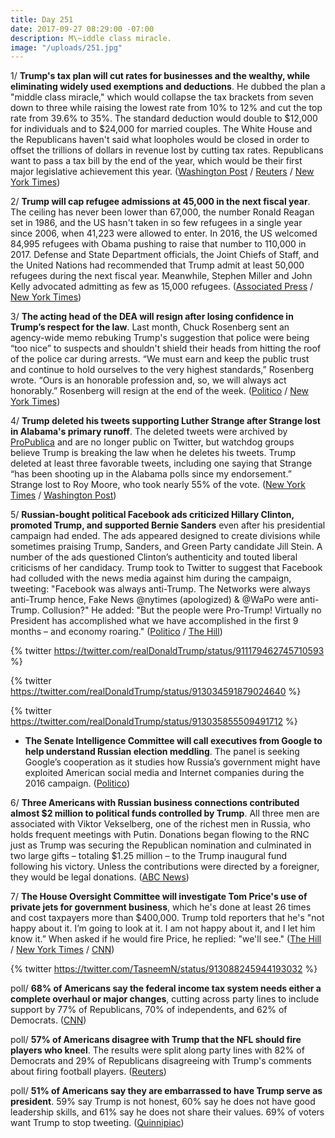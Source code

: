 ```yaml
---
title: Day 251
date: 2017-09-27 08:29:00 -07:00
description: M\~iddle class miracle.
image: "/uploads/251.jpg"
---
```


1/ **Trump's tax plan will cut rates for businesses and the wealthy, while eliminating widely used exemptions and deductions**. He dubbed the plan a "middle class miracle," which would collapse the tax brackets from seven down to three while raising the lowest rate from 10% to 12% and cut the top rate from 39.6% to 35%. The standard deduction would double to $12,000 for individuals and to $24,000 for married couples. The White House and the Republicans haven't said what loopholes would be closed in order to offset the trillions of dollars in revenue lost by cutting tax rates. Republicans want to pass a tax bill by the end of the year, which would be their first major legislative achievement this year. ([Washington Post](https://www.washingtonpost.com/business/economy/gop-tax-document-reveals-plan-for-massive-tax-cuts-preserves-key-deductions/2017/09/27/684ea40e-a387-11e7-ade1-76d061d56efa_story.html) / [Reuters](https://www.reuters.com/article/us-usa-tax/trumps-tax-plan-to-propose-deep-u-s-rate-cuts-lacks-revenue-details-idUSKCN1C213M) / [New York Times](https://www.nytimes.com/2017/09/27/us/politics/trump-tax-cut-plan-middle-class-deficit.html))

2/ **Trump will cap refugee admissions at 45,000 in the next fiscal year**. The ceiling has never been lower than 67,000, the number Ronald Reagan set in 1986, and the US hasn't taken in so few refugees in a single year since 2006, when 41,223 were allowed to enter. In 2016, the US welcomed 84,995 refugees with Obama pushing to raise that number to 110,000 in 2017. Defense and State Department officials, the Joint Chiefs of Staff, and the United Nations had recommended that Trump admit at least 50,000 refugees during the next fiscal year. Meanwhile, Stephen Miller and John Kelly advocated admitting as few as 15,000 refugees. ([Associated Press](https://apnews.com/acaa2cd6daa34edcb68da6521913e6b4/Trump-plans-to-slash-US-refugee-admissions) / [New York Times](https://www.nytimes.com/2017/09/26/us/politics/trump-plans-45000-limit-on-refugees-admitted-to-us.html))

3/ **The acting head of the DEA will resign after losing confidence in Trump’s respect for the law**. Last month, Chuck Rosenberg sent an agency-wide memo rebuking Trump's suggestion that police were being “too nice” to suspects and shouldn't shield their heads from hitting the roof of the police car during arrests. “We must earn and keep the public trust and continue to hold ourselves to the very highest standards,” Rosenberg wrote. “Ours is an honorable profession and, so, we will always act honorably.” Rosenberg will resign at the end of the week. ([Politico](http://www.politico.com/story/2017/09/26/drug-enforcement-chief-trump-rosenberg-243174) / [New York Times](https://www.nytimes.com/2017/09/26/us/politics/chuck-rosenberg-dea-resigns.html))

4/ **Trump deleted his tweets supporting Luther Strange after Strange lost in Alabama's primary runoff**. The deleted tweets were archived by [ProPublica](https://projects.propublica.org/politwoops/user/POTUS) and are no longer public on Twitter, but watchdog groups believe Trump is breaking the law when he deletes his tweets. Trump deleted at least three favorable tweets, including one saying that Strange “has been shooting up in the Alabama polls since my endorsement.” Strange lost to Roy Moore, who took nearly 55% of the vote. ([New York Times](https://www.nytimes.com/2017/09/27/us/politics/trump-deletes-tweets.html) / [Washington Post](https://www.washingtonpost.com/powerpost/moore-vs-strange-polling-opens-in-alabama-republican-primary/2017/09/25/9c7192f8-a253-11e7-b14f-f41773cd5a14_story.html))

5/ **Russian-bought political Facebook ads criticized Hillary Clinton, promoted Trump, and supported Bernie Sanders** even after his presidential campaign had ended. The ads appeared designed to create divisions while sometimes praising Trump, Sanders, and Green Party candidate Jill Stein.  A number of the ads questioned Clinton’s authenticity and touted liberal criticisms of her candidacy. Trump took to Twitter to suggest that Facebook had colluded with the news media against him during the campaign, tweeting: "Facebook was always anti-Trump. The Networks were always anti-Trump hence, Fake News @nytimes (apologized) & @WaPo were anti-Trump. Collusion?" He added: "But the people were Pro-Trump! Virtually no President has accomplished what we have accomplished in the first 9 months – and economy roaring." ([Politico](http://www.politico.com/story/2017/09/26/facebook-russia-trump-sanders-stein-243172) / [The Hill](http://thehill.com/homenews/administration/352641-trump-accuses-facebook-of-colluding-with-media-against-him))

{% twitter https://twitter.com/realDonaldTrump/status/911179462745710593 %}

{% twitter https://twitter.com/realDonaldTrump/status/913034591879024640 %}

{% twitter https://twitter.com/realDonaldTrump/status/913035855509491712 %}

* **The Senate Intelligence Committee will call executives from Google to help understand Russian election meddling**. The panel is seeking Google’s cooperation as it studies how Russia’s government might have exploited American social media and Internet companies during the 2016 campaign. ([Politico](http://www.politico.com/story/2017/09/27/google-russia-investigation-senate-intelligence-243215))

6/ **Three Americans with Russian business connections contributed almost $2 million to political funds controlled by Trump**. All three men are associated with Viktor Vekselberg, one of the richest men in Russia, who holds frequent meetings with Putin. Donations began flowing to the RNC just as Trump was securing the Republican nomination and culminated in two large gifts – totaling $1.25 million – to the Trump inaugural fund following his victory. Unless the contributions were directed by a foreigner, they would be legal donations. ([ABC News](http://abcnews.go.com/Politics/investigators-follow-flow-money-trump-wealthy-donors-russian/story?id=50100024))

7/ **The House Oversight Committee will investigate Tom Price's use of private jets for government business**, which he's done at least 26 times and cost taxpayers more than $400,000. Trump told reporters that he's "not happy about it. I’m going to look at it. I am not happy about it, and I let him know it.” When asked if he would fire Price, he replied: "we'll see." ([The Hill](http://thehill.com/homenews/house/352649-house-oversight-panel-to-investigate-cabinet-officials-using-private-planes) / [New York Times](https://www.nytimes.com/2017/09/27/us/politics/trump-price-chartered-air-travel.html) / [CNN](http://www.cnn.com/2017/09/27/politics/donald-trump-tom-price-plane-travel/index.html))

{% twitter https://twitter.com/TasneemN/status/913088245944193032 %}

poll/ **68% of Americans say the federal income tax system needs either a complete overhaul or major changes**, cutting across party lines to include support by 77% of Republicans, 70% of independents, and 62% of Democrats. ([CNN](http://www.cnn.com/2017/09/27/politics/cnn-poll-immigration-taxes/index.html))

poll/ **57% of Americans disagree with Trump that the NFL should fire players who kneel**. The results were split along party lines with 82% of Democrats and 29% of Republicans disagreeing with Trump's comments about firing football players. ([Reuters](https://www.reuters.com/article/us-usa-trump-nfl-poll/a-majority-of-adults-disagree-with-trump-on-firing-athletes-who-kneel-during-anthem-reuters-ipsos-poll-idUSKCN1C1304))

poll/ **51% of Americans say they are embarrassed to have Trump serve as president**. 59% say Trump is not honest, 60% say he does not have good leadership skills, and 61% say he does not share their values. 69% of voters want Trump to stop tweeting. ([Quinnipiac](https://poll.qu.edu/national/release-detail?ReleaseID=2487))